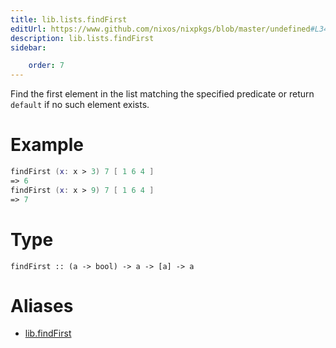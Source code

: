```yaml
---
title: lib.lists.findFirst
editUrl: https://www.github.com/nixos/nixpkgs/blob/master/undefined#L346C5
description: lib.lists.findFirst
sidebar:

    order: 7
---
```


Find the first element in the list matching the specified
predicate or return `default` if no such element exists.

# Example

```nix
findFirst (x: x > 3) 7 [ 1 6 4 ]
=> 6
findFirst (x: x > 9) 7 [ 1 6 4 ]
=> 7
```

# Type

```
findFirst :: (a -> bool) -> a -> [a] -> a
```


# Aliases

- [lib.findFirst](/nix-doc-comments/reference/lib/lib-findfirst)


